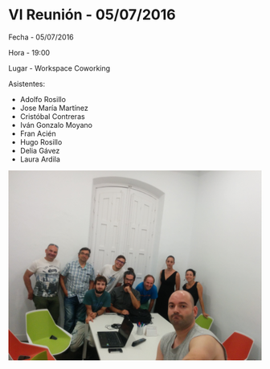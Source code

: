 # VI Reunión - 05/07/2016

Fecha - 05/07/2016

Hora  - 19:00

Lugar - Workspace Coworking

Asistentes:
* Adolfo Rosillo
* Jose María Martínez
* Cristóbal Contreras
* Iván Gonzalo Moyano
* Fran Acién
* Hugo Rosillo
* Delia Gávez
* Laura Ardila

![Asistentes VI Reunión](IMG_20160705_211103.jpg)
